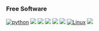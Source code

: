 ### Free Software

[![python](https://img.shields.io/badge/Python-14354C?style=for-the-badge&logo=python&logoColor=white)](https://www.python.org/)
[![](https://img.shields.io/badge/Django-092E20?style=for-the-badge&logo=django&logoColor=white)](https://www.djangoproject.com/)
[![](https://img.shields.io/badge/Bootstrap-563D7C?style=for-the-badge&logo=bootstrap&logoColor=white)](https://getbootstrap.com/docs/5.1/getting-started/introduction/)
[![](https://img.shields.io/badge/HTML5-E34F26?style=for-the-badge&logo=html5&logoColor=white)](https://www.w3c.br/pub/Cursos/CursoHTML5/html5-web.pdf)
[![](https://img.shields.io/badge/CSS3-1572B6?style=for-the-badge&logo=css3&logoColor=white)](https://www.w3.org/TR/css3-roadmap/)
[![](https://img.shields.io/badge/Ubuntu-E95420?style=for-the-badge&logo=ubuntu&logoColor=white)](https://ubuntu.com/download)
[![Linux](https://img.shields.io/badge/Linux-FCC624?style=for-the-badge&logo=linux&logoColor=black)](https://www.linux.org/pages/download/)
[![](https://img.shields.io/badge/WhatsApp-25D366?style=for-the-badge&logo=whatsapp&logoColor=white)](fdfgedrfgfsdgd)

[![]()]()
[![]()]()
[![]()]()








[![]()]()
